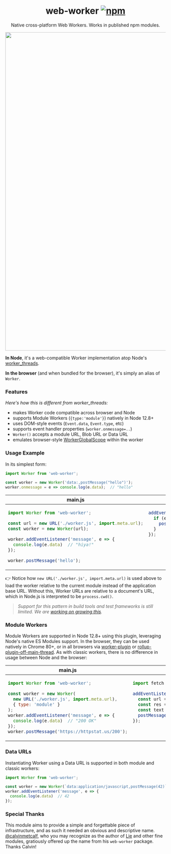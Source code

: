 <h1 align="center">
  web-worker
  <a href="https://www.npjs.org/package/web-worker"><img src="https://img.shields.io/npm/v/web-worker.svg?style=flat-square" alt="npm"></a>
</h1>
<p align="center">
  Native cross-platform Web Workers. Works in published npm modules.
</p>
<p align="center">
  <img src="https://user-images.githubusercontent.com/105127/79602228-1998bf00-80b8-11ea-91e4-26b212aabaa2.png" width="1000" alt="">
</p>

**In Node**, it's a web-compatible Worker implementation atop Node's [worker_threads](https://nodejs.org/api/worker_threads.html).

**In the browser** (and when bundled for the browser), it's simply an alias of `Worker`.

### Features

_Here's how this is different from worker_threads:_

- makes Worker code compatible across browser and Node
- supports Module Workers (`{type:'module'}`) natively in Node 12.8+
- uses DOM-style events (`Event.data`, `Event.type`, etc)
- supports event handler properties (`worker.onmessage=..`)
- `Worker()` accepts a module URL, Blob URL or Data URL
- emulates browser-style [WorkerGlobalScope] within the worker

### Usage Example

In its simplest form:

```js
import Worker from 'web-worker';

const worker = new Worker('data:,postMessage("hello")');
worker.onmessage = e => console.log(e.data);  // "hello"
```

<table>
<thead><tr><th><strong>main.js</strong></th><th><strong>worker.js</strong></th></tr></thead>
<tbody><tr><td>

```js
import Worker from 'web-worker';

const url = new URL('./worker.js', import.meta.url);
const worker = new Worker(url);

worker.addEventListener('message', e => {
  console.log(e.data)  // "hiya!"
});

worker.postMessage('hello');
```

</td><td valign="top">

```js
addEventListener('message', e => {
  if (e.data === 'hello') {
    postMessage('hiya!');
  }
});
```

</td></tr></tbody>
</table>

👉 Notice how `new URL('./worker.js', import.meta.url)` is used above to load the worker relative to the current module instead of the application base URL. Without this, Worker URLs are relative to a document's URL, which in Node.js is interpreted to be `process.cwd()`.

> _Support for this pattern in build tools and test frameworks is still limited. We are [working on growing this](https://github.com/developit/web-worker/issues/4)._

### Module Workers

Module Workers are supported in Node 12.8+ using this plugin, leveraging Node's native ES Modules support.
In the browser, they can be used natively in Chrome 80+, or in all browsers via [worker-plugin] or [rollup-plugin-off-main-thread]. As with classic workers, there is no difference in usage between Node and the browser:

<table>
<thead><tr><th><strong>main.js</strong></th><th><strong>worker.js</strong></th></tr></thead>
<tbody><tr><td>

```js
import Worker from 'web-worker';

const worker = new Worker(
  new URL('./worker.js', import.meta.url),
  { type: 'module' }
);
worker.addEventListener('message', e => {
  console.log(e.data)  // "200 OK"
});
worker.postMessage('https://httpstat.us/200');
```

</td><td valign="top">

```js
import fetch from 'isomorphic-fetch';

addEventListener('message', async e => {
  const url = e.data;
  const res = await fetch(url)
  const text = await res.text();
  postMessage(text);
});
```

</td></tr></tbody>
</table>


### Data URLs

Instantiating Worker using a Data URL is supported in both module and classic workers:

```js
import Worker from 'web-worker';

const worker = new Worker(`data:application/javascript,postMessage(42)`);
worker.addEventListener('message', e => {
  console.log(e.data)  // 42
});
```

### Special Thanks

This module aims to provide a simple and forgettable piece of infrastructure,
and as such it needed an obvious and descriptive name.
[@calvinmetcalf](https://github.com/calvinmetcalf), who you may recognize as the author of [Lie](https://github.com/calvinmetcalf/lie) and other fine modules, gratiously offered up the name from his `web-worker` package.
Thanks Calvin!


[worker-plugin]: https://github.com/googlechromelabs/worker-plugin
[rollup-plugin-off-main-thread]: https://github.com/surma/rollup-plugin-off-main-thread
[WorkerGlobalScope]: https://developer.mozilla.org/en-US/docs/Web/API/WorkerGlobalScope
